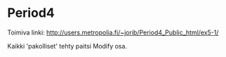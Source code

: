 # Period4

Toimiva linki:
http://users.metropolia.fi/~jorib/Period4_Public_html/ex5-1/

Kaikki 'pakolliset' tehty paitsi Modify osa.
